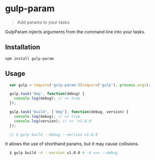 gulp-param
==========

> Add params to your tasks

GulpParam injects arguments from the command line into your tasks.

Installation
------------

`npm install gulp-param`

Usage
-----

```js
  var gulp = require('gulp-param')(require('gulp'), process.argv);

  gulp.task('dep', function(debug) {
    console.log(debug); // => true
  });

  gulp.task('build', ['dep'], function(debug, version) {
    console.log(debug); // => true
    console.log(version); // => 'v1.0.0'
  });

  // $ gulp build --debug --version v1.0.0
```

It allows the use of shorthand params, but it may cause collisions.

```bash
  $ gulp build -d --version v1.0.0 # -d === --debug
```
